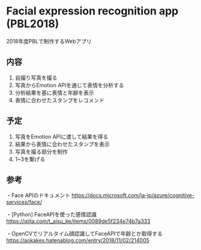 # Facial expression recognition app (PBL2018)

2018年度PBLで制作するWebアプリ

## 内容

1. 自撮り写真を撮る
2. 写真からEmotion APIを通じて表情を分析する
3. 分析結果を基に表情と年齢を表示
4. 表情に合わせたスタンプをレコメンド

## 予定

1. 写真をEmotion APIに渡して結果を得る
2. 結果から表情に合わせたスタンプを表示
3. 写真を撮る部分を制作
4. 1~3を繋げる

## 参考

・Face APIのドキュメント https://docs.microsoft.com/ja-jp/azure/cognitive-services/face/

・[Python] FaceAPIを使った感情認識 https://qiita.com/t_aisu_ke/items/0089de5f234e74b7a333

・OpenCVでリアルタイム顔認識してFaceAPIで年齢とか取得する https://aokakes.hatenablog.com/entry/2018/11/02/214005